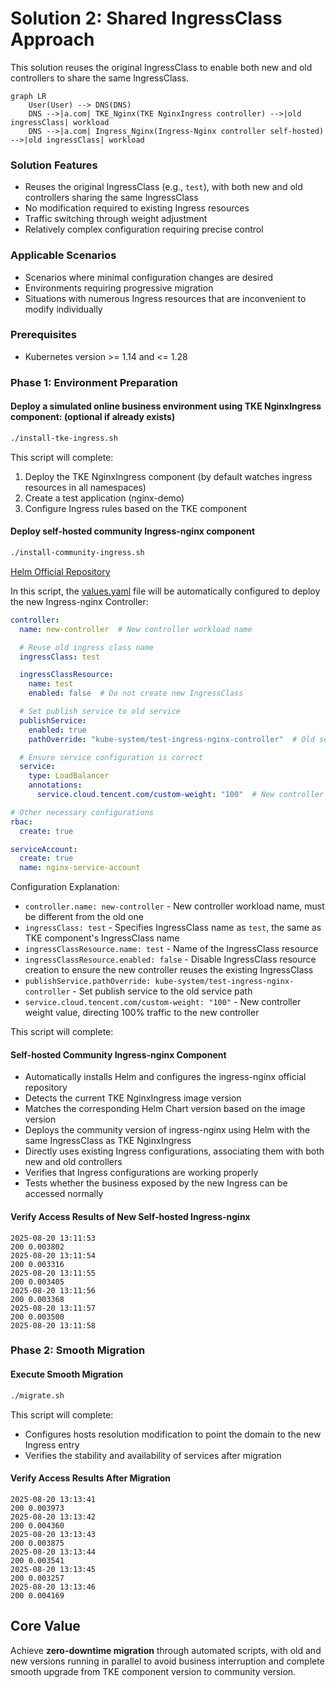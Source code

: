# Solution 2: Shared IngressClass Approach

This solution reuses the original IngressClass to enable both new and old controllers to share the same IngressClass.

```mermaid
graph LR
    User(User) --> DNS(DNS)
    DNS -->|a.com| TKE_Nginx(TKE NginxIngress controller) -->|old ingressClass| workload 
    DNS -->|a.com| Ingress_Nginx(Ingress-Nginx controller self-hosted) -->|old ingressClass| workload

```

### Solution Features
- Reuses the original IngressClass (e.g., `test`), with both new and old controllers sharing the same IngressClass
- No modification required to existing Ingress resources
- Traffic switching through weight adjustment
- Relatively complex configuration requiring precise control

### Applicable Scenarios
- Scenarios where minimal configuration changes are desired
- Environments requiring progressive migration
- Situations with numerous Ingress resources that are inconvenient to modify individually

### Prerequisites
- Kubernetes version >= 1.14 and <= 1.28

### Phase 1: Environment Preparation
#### Deploy a simulated online business environment using TKE NginxIngress component: (optional if already exists)
```bash
./install-tke-ingress.sh
```

This script will complete:
1. Deploy the TKE NginxIngress component (by default watches ingress resources in all namespaces)
2. Create a test application (nginx-demo)
3. Configure Ingress rules based on the TKE component

#### Deploy self-hosted community Ingress-nginx component
```bash
./install-community-ingress.sh
```
[Helm Official Repository](https://kubernetes.github.io/ingress-nginx)

In this script, the [values.yaml](file:///Users/tangtang/Desktop/Go/src/PlayBook-TKE/nginx-ingress->ingress-nginx/values.yaml) file will be automatically configured to deploy the new Ingress-nginx Controller:

```yaml
controller:
  name: new-controller  # New controller workload name

  # Reuse old ingress class name
  ingressClass: test

  ingressClassResource:
    name: test
    enabled: false  # Do not create new IngressClass

  # Set publish service to old service
  publishService:
    enabled: true
    pathOverride: "kube-system/test-ingress-nginx-controller"  # Old service path

  # Ensure service configuration is correct
  service:
    type: LoadBalancer
    annotations:
      service.cloud.tencent.com/custom-weight: "100"  # New controller weight value

# Other necessary configurations
rbac:
  create: true

serviceAccount:
  create: true
  name: nginx-service-account

```

Configuration Explanation:
- `controller.name: new-controller` - New controller workload name, must be different from the old one
- `ingressClass: test` - Specifies IngressClass name as `test`, the same as TKE component's IngressClass name
- `ingressClassResource.name: test` - Name of the IngressClass resource
- `ingressClassResource.enabled: false` - Disable IngressClass resource creation to ensure the new controller reuses the existing IngressClass
- `publishService.pathOverride: kube-system/test-ingress-nginx-controller` - Set publish service to the old service path
- `service.cloud.tencent.com/custom-weight: "100"` - New controller weight value, directing 100% traffic to the new controller

This script will complete:

#### Self-hosted Community Ingress-nginx Component
- Automatically installs Helm and configures the ingress-nginx official repository
- Detects the current TKE NginxIngress image version
- Matches the corresponding Helm Chart version based on the image version
- Deploys the community version of ingress-nginx using Helm with the same IngressClass as TKE NginxIngress
- Directly uses existing Ingress configurations, associating them with both new and old controllers
- Verifies that Ingress configurations are working properly
- Tests whether the business exposed by the new Ingress can be accessed normally

#### Verify Access Results of New Self-hosted Ingress-nginx
````
2025-08-20 13:11:53
200 0.003802
2025-08-20 13:11:54
200 0.003316
2025-08-20 13:11:55
200 0.003405
2025-08-20 13:11:56
200 0.003368
2025-08-20 13:11:57
200 0.003500
2025-08-20 13:11:58
````

### Phase 2: Smooth Migration
#### Execute Smooth Migration
```bash
./migrate.sh
```
This script will complete:
- Configures hosts resolution modification to point the domain to the new Ingress entry
- Verifies the stability and availability of services after migration

#### Verify Access Results After Migration
````
2025-08-20 13:13:41
200 0.003973
2025-08-20 13:13:42
200 0.004360
2025-08-20 13:13:43
200 0.003875
2025-08-20 13:13:44
200 0.003541
2025-08-20 13:13:45
200 0.003257
2025-08-20 13:13:46
200 0.004169
````

## Core Value
Achieve **zero-downtime migration** through automated scripts, with old and new versions running in parallel to avoid business interruption and complete smooth upgrade from TKE component version to community version.
